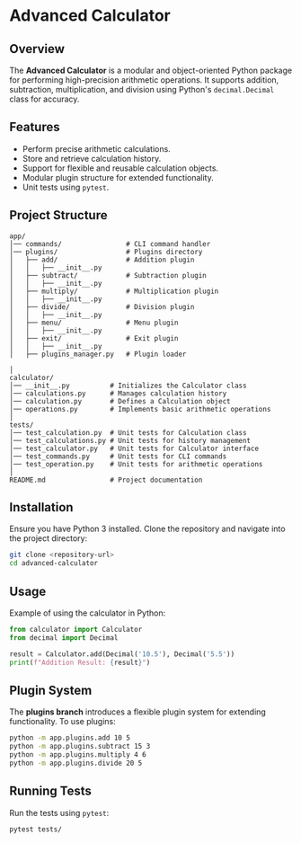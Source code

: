 # Advanced Calculator

## Overview
The **Advanced Calculator** is a modular and object-oriented Python package for performing high-precision arithmetic operations. It supports addition, subtraction, multiplication, and division using Python's `decimal.Decimal` class for accuracy.

## Features
- Perform precise arithmetic calculations.
- Store and retrieve calculation history.
- Support for flexible and reusable calculation objects.
- Modular plugin structure for extended functionality.
- Unit tests using `pytest`.

## Project Structure
```
app/
│── commands/                # CLI command handler
│── plugins/                 # Plugins directory
│   ├── add/                 # Addition plugin
│   │   ├── __init__.py
│   ├── subtract/            # Subtraction plugin
│   │   ├── __init__.py
│   ├── multiply/            # Multiplication plugin
│   │   ├── __init__.py
│   ├── divide/              # Division plugin
│   │   ├── __init__.py
│   ├── menu/                # Menu plugin
│   │   ├── __init__.py
│   ├── exit/                # Exit plugin
│   │   ├── __init__.py
│   ├── plugins_manager.py   # Plugin loader

│
calculator/
│── __init__.py          # Initializes the Calculator class
│── calculations.py      # Manages calculation history
│── calculation.py       # Defines a Calculation object
│── operations.py        # Implements basic arithmetic operations
│
tests/
│── test_calculation.py  # Unit tests for Calculation class
│── test_calculations.py # Unit tests for history management
│── test_calculator.py   # Unit tests for Calculator interface
│── test_commands.py     # Unit tests for CLI commands
│── test_operation.py    # Unit tests for arithmetic operations
│
README.md                # Project documentation
```

## Installation
Ensure you have Python 3 installed. Clone the repository and navigate into the project directory:
```bash
git clone <repository-url>
cd advanced-calculator
```

## Usage
Example of using the calculator in Python:
```python
from calculator import Calculator
from decimal import Decimal

result = Calculator.add(Decimal('10.5'), Decimal('5.5'))
print(f"Addition Result: {result}")
```

## Plugin System
The **plugins branch** introduces a flexible plugin system for extending functionality. To use plugins:

```bash
python -m app.plugins.add 10 5
python -m app.plugins.subtract 15 3
python -m app.plugins.multiply 4 6
python -m app.plugins.divide 20 5
```

## Running Tests
Run the tests using `pytest`:
```bash
pytest tests/
```
